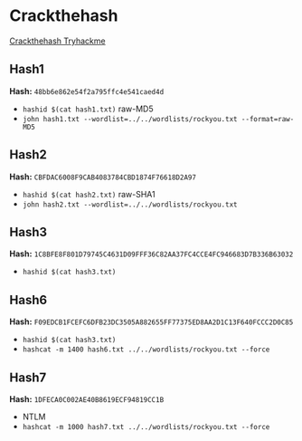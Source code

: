 # Crackthehash

[Crackthehash Tryhackme](https://tryhackme.com/room/crackthehash)

## Hash1

**Hash:** `48bb6e862e54f2a795ffc4e541caed4d`

- `hashid $(cat hash1.txt)` raw-MD5
- `john hash1.txt --wordlist=../../wordlists/rockyou.txt --format=raw-MD5`

## Hash2

**Hash:** `CBFDAC6008F9CAB4083784CBD1874F76618D2A97`

- `hashid $(cat hash2.txt)` raw-SHA1
- `john hash2.txt --wordlist=../../wordlists/rockyou.txt`

## Hash3

**Hash:** `1C8BFE8F801D79745C4631D09FFF36C82AA37FC4CCE4FC946683D7B336B63032`

- `hashid $(cat hash3.txt)`

## Hash6

**Hash:** `F09EDCB1FCEFC6DFB23DC3505A882655FF77375ED8AA2D1C13F640FCCC2D0C85`

- `hashid $(cat hash3.txt)`
- `hashcat -m 1400 hash6.txt ../../wordlists/rockyou.txt --force`

## Hash7

**Hash:** `1DFECA0C002AE40B8619ECF94819CC1B`

- NTLM
- `hashcat -m 1000 hash7.txt ../../wordlists/rockyou.txt --force`

